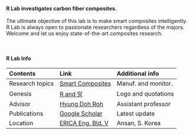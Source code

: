 **R Lab investigates carbon fiber composites.** <br><br>
The ultimate objective of this lab is to make smart composites intelligently. <br>
R Lab is always open to passionate researchers regardless of the majors. <br>
Welcome and let us enjoy state-of-the-art composites research. <br>

<br>


#### R Lab Info

| Contents         | Link               | Additional info     |
|:-----------------|:-------------------|:--------------------|
| Research topics  | <a href="https://www.dropbox.com/scl/fi/t27ztgfpv92evkp1e8s7x/Intro-for-ERICA_-_230906_V3.pdf?rlkey=vhu19xqiuq7mnmdoxk0g77h5d&dl=0" target="blank">Smart Composites</a> | Manuf. and monitor. |
| Genesis          | [R and 알](./another-page-2.html)                                                                                                                                       | Logo and quotations |
| Advisor          | [Hyung Doh Roh](./another-page.html)                                                                                                                                    | Assistant professor |
| Publications     | <a href="https://scholar.google.co.kr/citations?user=e4VrpLoAAAAJ&hl=en" target="blank">Google Scholar</a>                                                              | Latest update       |
| Location         | <a href="https://goo.gl/maps/YQLxnQRgC48nPyLk6" target="blank">ERICA Eng. Bld. V</a>                                                                                    | Ansan, S. Korea     |



